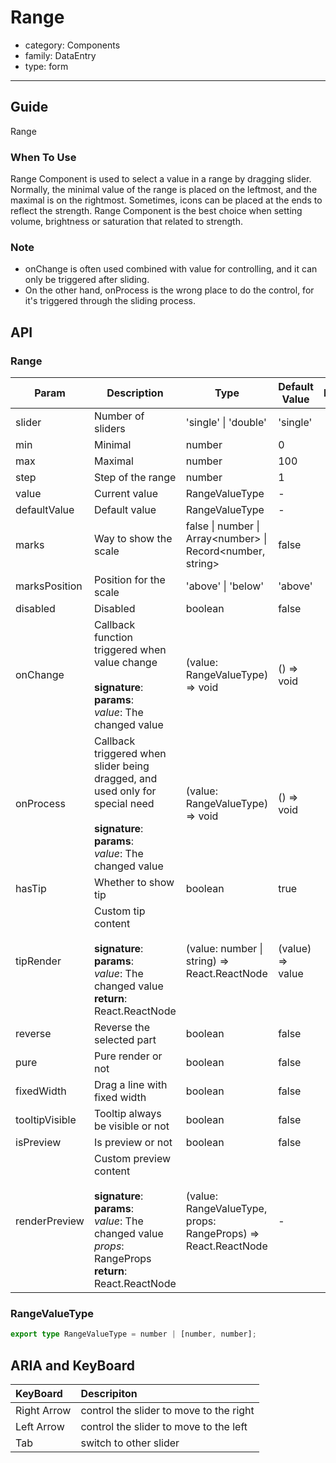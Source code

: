 # Range

-   category: Components
-   family: DataEntry
-   type: form

---

## Guide

Range

### When To Use

Range Component is used to select a value in a range by dragging slider. Normally, the minimal value of the range is placed on the leftmost, and the maximal is on the rightmost. Sometimes, icons can be placed at the ends to reflect the strength. Range Component is the best choice when setting volume, brightness or saturation that related to strength.

### Note

-   onChange is often used combined with value for controlling, and it can only be triggered after sliding.
-   On the other hand, onProcess is the wrong place to do the control, for it's triggered through the sliding process.

## API

### Range

| Param          | Description                                                                                                                                               | Type                                                          | Default Value     | Required |
| -------------- | --------------------------------------------------------------------------------------------------------------------------------------------------------- | ------------------------------------------------------------- | ----------------- | -------- |
| slider         | Number of sliders                                                                                                                                         | 'single' \| 'double'                                          | 'single'          |          |
| min            | Minimal                                                                                                                                                   | number                                                        | 0                 |          |
| max            | Maximal                                                                                                                                                   | number                                                        | 100               |          |
| step           | Step of the range                                                                                                                                         | number                                                        | 1                 |          |
| value          | Current value                                                                                                                                             | RangeValueType                                                | -                 |          |
| defaultValue   | Default value                                                                                                                                             | RangeValueType                                                | -                 |          |
| marks          | Way to show the scale                                                                                                                                     | false \| number \| Array\<number> \| Record\<number, string>  | false             |          |
| marksPosition  | Position for the scale                                                                                                                                    | 'above' \| 'below'                                            | 'above'           |          |
| disabled       | Disabled                                                                                                                                                  | boolean                                                       | false             |          |
| onChange       | Callback function triggered when value change<br/><br/>**signature**:<br/>**params**:<br/>_value_: The changed value                                      | (value: RangeValueType) => void                               | () =\> void       |          |
| onProcess      | Callback triggered when slider being dragged, and used only for special need<br/><br/>**signature**:<br/>**params**:<br/>_value_: The changed value       | (value: RangeValueType) => void                               | () =\> void       |          |
| hasTip         | Whether to show tip                                                                                                                                       | boolean                                                       | true              |          |
| tipRender      | Custom tip content<br/><br/>**signature**:<br/>**params**:<br/>_value_: The changed value<br/>**return**:<br/>React.ReactNode                             | (value: number \| string) => React.ReactNode                  | (value) =\> value |          |
| reverse        | Reverse the selected part                                                                                                                                 | boolean                                                       | false             |          |
| pure           | Pure render or not                                                                                                                                        | boolean                                                       | false             |          |
| fixedWidth     | Drag a line with fixed width                                                                                                                              | boolean                                                       | false             |          |
| tooltipVisible | Tooltip always be visible or not                                                                                                                          | boolean                                                       | false             |          |
| isPreview      | Is preview or not                                                                                                                                         | boolean                                                       | false             |          |
| renderPreview  | Custom preview content<br/><br/>**signature**:<br/>**params**:<br/>_value_: The changed value<br/>_props_: RangeProps<br/>**return**:<br/>React.ReactNode | (value: RangeValueType, props: RangeProps) => React.ReactNode | -                 |          |

### RangeValueType

```typescript
export type RangeValueType = number | [number, number];
```

## ARIA and KeyBoard

| KeyBoard    | Descripiton                             |
| :---------- | :-------------------------------------- |
| Right Arrow | control the slider to move to the right |
| Left Arrow  | control the slider to move to the left  |
| Tab         | switch to other slider                  |
